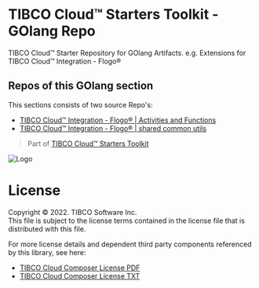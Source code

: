 # TIBCO Cloud™ Starters Toolkit - GOlang Repo
TIBCO Cloud™ Starter Repository for GOlang Artifacts. e.g. Extensions for TIBCO Cloud™ Integration - Flogo®

## Repos of this GOlang section
This sections consists of two source Repo's:
- [TIBCO Cloud™ Integration - Flogo® | Activities and Functions](https://github.com/TIBCOSoftware/TCSTK-GOlang)
- [TIBCO Cloud™ Integration - Flogo® | shared common utils](https://github.com/TIBCOSoftware/TCSTK-common-mods)

> Part of [TIBCO Cloud™ Starters Toolkit](https://tibcosoftware.github.io/TCSToolkit/)

![Logo](https://tibcosoftware.github.io/TIBCO-LABS/about/tibcolabs-brand.png "Labs Logo")

# License
Copyright © 2022. TIBCO Software Inc.<br>
This file is subject to the license terms contained in the license file that is distributed with this file.

For more license details and dependent third party components referenced by this library, see here:
- [TIBCO Cloud Composer License PDF](https://tibcosoftware.github.io/TCSToolkit/about/TIB_cloud-composer_license.pdf)
- [TIBCO Cloud Composer License TXT](https://tibcosoftware.github.io/TCSToolkit/about/TIB_cloud-composer_license.txt)

